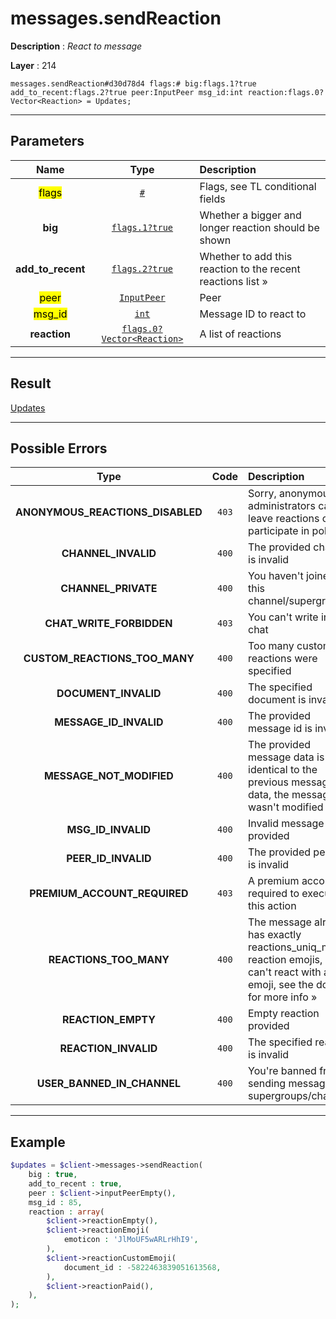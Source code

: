 # messages.sendReaction

**Description** : *React to message*

**Layer** : 214

```tl
messages.sendReaction#d30d78d4 flags:# big:flags.1?true add_to_recent:flags.2?true peer:InputPeer msg_id:int reaction:flags.0?Vector<Reaction> = Updates;
```

---

## Parameters

| Name | Type | Description |
| :---: | :---: | :--- |
| <mark>flags</mark> | [`#`](type/#) | Flags, see TL conditional fields |
| **big** | [`flags.1?true`](type/true) | Whether a bigger and longer reaction should be shown |
| **add_to_recent** | [`flags.2?true`](type/true) | Whether to add this reaction to the recent reactions list » |
| <mark>peer</mark> | [`InputPeer`](type/InputPeer) | Peer |
| <mark>msg_id</mark> | [`int`](type/int) | Message ID to react to |
| **reaction** | [`flags.0?Vector<Reaction>`](type/Reaction) | A list of reactions |

---

## Result

[Updates](type/Updates)

---

## Possible Errors

| Type | Code | Description |
| :---: | :---: | :--- |
| **ANONYMOUS_REACTIONS_DISABLED** | `403` | Sorry, anonymous administrators cannot leave reactions or participate in polls |
| **CHANNEL_INVALID** | `400` | The provided channel is invalid |
| **CHANNEL_PRIVATE** | `400` | You haven't joined this channel/supergroup |
| **CHAT_WRITE_FORBIDDEN** | `403` | You can't write in this chat |
| **CUSTOM_REACTIONS_TOO_MANY** | `400` | Too many custom reactions were specified |
| **DOCUMENT_INVALID** | `400` | The specified document is invalid |
| **MESSAGE_ID_INVALID** | `400` | The provided message id is invalid |
| **MESSAGE_NOT_MODIFIED** | `400` | The provided message data is identical to the previous message data, the message wasn't modified |
| **MSG_ID_INVALID** | `400` | Invalid message ID provided |
| **PEER_ID_INVALID** | `400` | The provided peer id is invalid |
| **PREMIUM_ACCOUNT_REQUIRED** | `403` | A premium account is required to execute this action |
| **REACTIONS_TOO_MANY** | `400` | The message already has exactly reactions_uniq_max reaction emojis, you can't react with a new emoji, see the docs for more info » |
| **REACTION_EMPTY** | `400` | Empty reaction provided |
| **REACTION_INVALID** | `400` | The specified reaction is invalid |
| **USER_BANNED_IN_CHANNEL** | `400` | You're banned from sending messages in supergroups/channels |

---

## Example

```php
$updates = $client->messages->sendReaction(
	big : true,
	add_to_recent : true,
	peer : $client->inputPeerEmpty(),
	msg_id : 85,
	reaction : array(
		$client->reactionEmpty(),
		$client->reactionEmoji(
			emoticon : 'JlMoUF5wARLrHhI9',
		),
		$client->reactionCustomEmoji(
			document_id : -5822463839051613568,
		),
		$client->reactionPaid(),
	),
);
```
